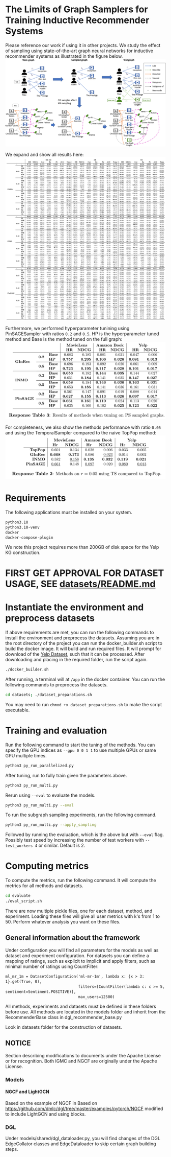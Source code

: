 # The Limits of Graph Samplers for Training Inductive Recommender Systems

Please reference our work if using it in other projects.
We study the effect of sampling using state-of-the-art graph neural networks for inductive recommender systems as illustrated in the figure below.
![Graph sampling](figures/sampling_example.png)

We expand and show all results here:
![All results of table](figures/all_results.png)

Furthermore, we performed hyperparameter tunining using PinSAGESampler with ratios `0.2` and `0.5`. HP is the hyperparameter tuned method and Base is the method tuned on the full graph:
![Hyperparameter tuning](figures/hp_tuning.png)

For completeness, we also show the methods performance with ratio `0.05` and using the TemporalSampler compared to the naive TopPop method:
![TopPop comparison](figures/toppop_comparison.png)


# Requirements
The following applications must be installed on your system.
```
python3.10
python3.10-venv
docker
docker-compose-plugin
```

We note this project requires more than 200GB of disk space for the Yelp KG construction.

# FIRST GET APPROVAL FOR DATASET USAGE, SEE [datasets/README.md](datasets/README.md)

# Instantiate the environment and preprocess datasets
If above requirements are met, you can run the following commands to install the environment and preprocess the datasets.
Assuming you are in the root directory of the project you can run the docker_builder.sh script to build the docker image.
It will build and run required files. It will prompt for download of the [Yelp Dataset](https://www.yelp.com/dataset/), 
such that it can be processed. After downloading and placing in the required folder, run the script again.

```bash
./docker_builder.sh
```

After running, a terminal will at `/app` in the docker container. You can run the following commands to preprocess the datasets.
```bash
cd datasets; ./dataset_preparations.sh
```
You may need to run `chmod +x dataset_preparations.sh` to make the script executable.

# Training and evaluation

Run the following command to start the tuning of the methods. You can specify the GPU indices as 
`--gpu 0 0 1 1` to use multiple GPUs or same GPU multiple times. 
```bash
python3 py_run_parallelized.py
```

After tuning, run to fully train given the parameters above.
```bash
python3 py_run_multi.py
```

Rerun using `--eval` to evaluate the models.
```bash
python3 py_run_multi.py --eval
```

To run the subgraph sampling experiments, run the following command.
```bash
python3 py_run_multi.py --apply_sampling
```

Followed by running the evaluation, which is the above but with `--eval` flag. Possibly test speed by increasing the number
of test workers with `--test_workers 4` or similar. Default is 2. 

# Computing metrics
To compute the metrics, run the following command. It will compute the metrics for all methods and datasets.
```bash
cd evaluate
./eval_script.sh
```

There are now multiple pickle files, one for each dataset, method, and experiment. Loading these files will give all
user metrics with k's from 1 to 50. Perform whatever analysis you want on these files.

## General information about the framework<a id="general-information-about-the-framework"/>
Under configuration you will find all parameters for the models as well as dataset and experiment configuration. 
For datasets you can define a mapping of ratings, such as explicit to implicit and apply filters, such as minimal number 
of ratings using CountFilter:
```
ml_mr_1m = DatasetConfiguration('ml-mr-1m', lambda x: {x > 3: 1}.get(True, 0),
                                filters=[CountFilter(lambda c: c >= 5, sentiment=Sentiment.POSITIVE)],
                                max_users=12500)
```

All methods, experiments and datasets must be defined in these folders before use. All methods are located in the models 
folder and inherit from the RecommenderBase class in dgl_recommender_base.py

Look in datasets folder for the construction of datasets.

## NOTICE<a id="notice"/>
Section describing modifications to documents under the Apache License or for recognition.
Both IGMC and NGCF are originally under the Apache License.

### Models<a id="models"/>

#### NGCF and LightGCN
Based on the example of NGCF in Based on https://github.com/dmlc/dgl/tree/master/examples/pytorch/NGCF modified to 
include LightGCN and using blocks.

### DGL<a id="dgl"/>
Under models/shared/dgl_dataloader.py, you will find changes of the DGL EdgeCollator classes and 
EdgeDataloader to skip certain graph building steps. 
